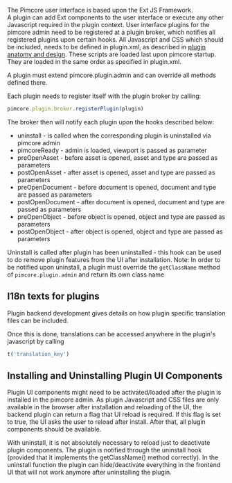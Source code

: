 The Pimcore user interface is based upon the Ext JS Framework.  
A plugin can add Ext components to the user interface or execute any other Javascript required in the plugin context.
User interface plugins for the pimcore admin need to be registered at a plugin broker, which notifies all registered plugins upon certain hooks. 
All Javascript and CSS which should be included, needs to be defined in plugin.xml, as described in [plugin anatomy and design](./Plugin_Anatomy.md). 
These scripts are loaded last upon pimcore startup. 
They are loaded in the same order as specified in plugin.xml.

A plugin must extend pimcore.plugin.admin and can override all methods defined there. 

Each plugin needs to register itself with the plugin broker by calling:

```javascript
pimcore.plugin.broker.registerPlugin(plugin)
```
The broker then will notify each plugin upon the hooks described below:
* uninstall - is called when the corresponding plugin is uninstalled via pimcore admin
* pimcoreReady - admin is loaded, viewport is passed as parameter
* preOpenAsset - before asset is opened, asset and type are passed as parameters
* postOpenAsset - after asset is opened, asset and type are passed as parameters
* preOpenDocument - before document is opened, document and type are passed as parameters
* postOpenDocument - after document is opened, document and type are passed as parameters
* preOpenObject - before object is opened, object and type are passed as parameters
* postOpenObject - after object is opened, object and type are passed as parameters

Uninstall is called after plugin has been uninstalled - this hook can be used to do remove plugin features from the UI after installation. 
Note: In order to be notified upon uninstall, a plugin must override the ```getClassName``` method of ```pimcore.plugin.admin``` and return its own class name

## I18n texts for plugins

Plugin backend development gives details on how plugin specific translation files can be included. 

Once this is done, translations can be accessed anywhere in the plugin's javascript by calling

```javascript
t('translation_key')
```

## Installing and Uninstalling Plugin UI Components

Plugin UI components might need to be activated/loaded after the plugin is installed in the pimcore admin.
As plugin Javascript and CSS files are only available in the browser after installation and reloading of the UI, the  backend plugin can return a flag that UI reload is required.
If this flag is set to true, the UI asks the user to reload after install. After that, all plugin components should be available.
 
With uninstall, it is not absolutely necessary to reload just to deactivate plugin components. 
The plugin is notified through the uninstall hook (provided that it implements the getClassName() method correctly).
In the uninstall function the plugin can hide/deactivate everything in the frontend UI that will not work anymore after uninstalling the plugin.
